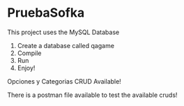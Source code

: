 # PruebaSofka

This project uses the MySQL Database

1. Create a database called qagame
2. Compile
3. Run
4. Enjoy!

Opciones y Categorias CRUD Available!

There is a postman file available to test the available cruds!
